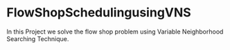 # FlowShopSchedulingusingVNS
In this Project we solve the flow shop problem using Variable Neighborhood Searching Technique.
